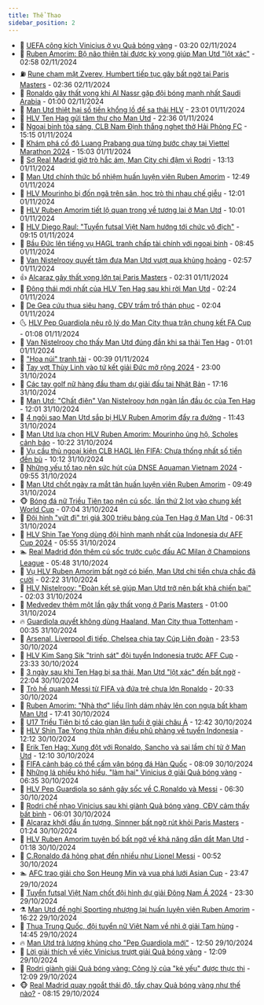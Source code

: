 ```yaml
---
title: Thể Thao
sidebar_position: 2
---
```


<!-- dantri-the-thao:START -->
- 🎡 [UEFA công kích Vinicius ở vụ Quả bóng vàng](https://dantri.com.vn/the-thao/uefa-cong-kich-vinicius-o-vu-qua-bong-vang-20241102102030754.htm) - 03:20 02/11/2024
- 💯 [Ruben Amorim: Bộ não thiên tài được kỳ vọng giúp Man Utd &quot;lột xác&quot;](https://dantri.com.vn/the-thao/ruben-amorim-bo-nao-thien-tai-duoc-ky-vong-giup-man-utd-lot-xac-20241101035422503.htm) - 02:58 02/11/2024
- ⛽️ [Rune chạm mặt Zverev, Humbert tiếp tục gây bất ngờ tại Paris Masters](https://dantri.com.vn/the-thao/rune-cham-mat-zverev-humbert-tiep-tuc-gay-bat-ngo-tai-paris-masters-20241102093555622.htm) - 02:36 02/11/2024
- 💃 [Ronaldo gây thất vọng khi Al Nassr gặp đội bóng mạnh nhất Saudi Arabia](https://dantri.com.vn/the-thao/ronaldo-gay-that-vong-khi-al-nassr-gap-doi-bong-manh-nhat-saudi-arabia-20241102083636926.htm) - 01:00 02/11/2024
- 🌈 [Man Utd thiệt hại số tiền khổng lồ để sa thải HLV](https://dantri.com.vn/the-thao/man-utd-thiet-hai-so-tien-khong-lo-de-sa-thai-hlv-20241101235230835.htm) - 23:01 01/11/2024
- 🦅 [HLV Ten Hag gửi tâm thư cho Man Utd](https://dantri.com.vn/the-thao/hlv-ten-hag-gui-tam-thu-cho-man-utd-20241102053451275.htm) - 22:36 01/11/2024
- 🌝 [Ngoại binh tỏa sáng, CLB Nam Định thắng nghẹt thở Hải Phòng FC](https://dantri.com.vn/the-thao/ngoai-binh-toa-sang-clb-nam-dinh-thang-nghet-tho-hai-phong-fc-20241101220434314.htm) - 15:15 01/11/2024
- 🚀 [Khám phá cố đô Luang Prabang qua từng bước chạy tại Viettel Marathon 2024](https://dantri.com.vn/the-thao/kham-pha-co-do-luang-prabang-qua-tung-buoc-chay-tai-viettel-marathon-2024-20241101215747247.htm) - 15:03 01/11/2024
- 🎉 [Sợ Real Madrid giở trò hắc ám, Man City chi đậm vì Rodri](https://dantri.com.vn/the-thao/so-real-madrid-gio-tro-hac-am-man-city-chi-dam-vi-rodri-20241101201339462.htm) - 13:13 01/11/2024
- 📝 [Man Utd chính thức bổ nhiệm huấn luyện viên Ruben Amorim](https://dantri.com.vn/the-thao/man-utd-chinh-thuc-bo-nhiem-huan-luyen-vien-ruben-amorim-20241101194936803.htm) - 12:49 01/11/2024
- 🦄 [HLV Mourinho bị đốn ngã trên sân, học trò thi nhau chế giễu](https://dantri.com.vn/the-thao/hlv-mourinho-bi-don-nga-tren-san-hoc-tro-thi-nhau-che-gieu-20241101174431420.htm) - 12:01 01/11/2024
- 🎉 [HLV Ruben Amorim tiết lộ quan trọng về tương lai ở Man Utd](https://dantri.com.vn/the-thao/hlv-ruben-amorim-tiet-lo-quan-trong-ve-tuong-lai-o-man-utd-20241101161717145.htm) - 10:01 01/11/2024
- 💼 [HLV Diego Raul: &quot;Tuyển futsal Việt Nam hướng tới chức vô địch&quot;](https://dantri.com.vn/the-thao/hlv-diego-raul-tuyen-futsal-viet-nam-huong-toi-chuc-vo-dich-20241101162814758.htm) - 09:15 01/11/2024
- 🤡 [Bầu Đức lên tiếng vụ HAGL tranh chấp tài chính với ngoại binh](https://dantri.com.vn/the-thao/bau-duc-len-tieng-vu-hagl-tranh-chap-tai-chinh-voi-ngoai-binh-20241101154522224.htm) - 08:45 01/11/2024
- 🦆 [Van Nistelrooy quyết tâm đưa Man Utd vượt qua khủng hoảng](https://dantri.com.vn/the-thao/van-nistelrooy-quyet-tam-dua-man-utd-vuot-qua-khung-hoang-20241101094835544.htm) - 02:57 01/11/2024
- 👍 [Alcaraz gây thất vọng lớn tại Paris Masters](https://dantri.com.vn/the-thao/alcaraz-gay-that-vong-lon-tai-paris-masters-20241101092642762.htm) - 02:31 01/11/2024
- 💼 [Động thái mới nhất của HLV Ten Hag sau khi rời Man Utd](https://dantri.com.vn/the-thao/dong-thai-moi-nhat-cua-hlv-ten-hag-sau-khi-roi-man-utd-20241101092500287.htm) - 02:24 01/11/2024
- 🦒 [De Gea cứu thua siêu hạng, CĐV trầm trồ thán phục](https://dantri.com.vn/the-thao/de-gea-cuu-thua-sieu-hang-cdv-tram-tro-than-phuc-20241101090436108.htm) - 02:04 01/11/2024
- 🌜 [HLV Pep Guardiola nêu rõ lý do Man City thua trận chung kết FA Cup](https://dantri.com.vn/the-thao/hlv-pep-guardiola-neu-ro-ly-do-man-city-thua-tran-chung-ket-fa-cup-20241101075648560.htm) - 01:08 01/11/2024
- 🦆 [Van Nistelrooy cho thấy Man Utd đúng đắn khi sa thải Ten Hag](https://dantri.com.vn/the-thao/van-nistelrooy-cho-thay-man-utd-dung-dan-khi-sa-thai-ten-hag-20241031093750326.htm) - 01:01 01/11/2024
- 💪 [&quot;Hoa núi&quot; tranh tài](https://dantri.com.vn/the-thao/hoa-nui-tranh-tai-20241101064758036.htm) - 00:39 01/11/2024
- 🧠 [Tay vợt Thùy Linh vào tứ kết giải Đức mở rộng 2024](https://dantri.com.vn/the-thao/tay-vot-thuy-linh-vao-tu-ket-giai-duc-mo-rong-2024-20241101062610877.htm) - 23:00 31/10/2024
- 🦄 [Các tay golf nữ hàng đầu tham dự giải đấu tại Nhật Bản](https://dantri.com.vn/the-thao/cac-tay-golf-nu-hang-dau-tham-du-giai-dau-tai-nhat-ban-20241031180855544.htm) - 17:16 31/10/2024
- 🥸 [Man Utd: &quot;Chất điên&quot; Van Nistelrooy hơn ngàn lần đầu óc của Ten Hag](https://dantri.com.vn/the-thao/man-utd-chat-dien-van-nistelrooy-hon-ngan-lan-dau-oc-cua-ten-hag-20241031172502206.htm) - 12:01 31/10/2024
- 🤠 [4 ngôi sao Man Utd sắp bị HLV Ruben Amorim đẩy ra đường](https://dantri.com.vn/the-thao/4-ngoi-sao-man-utd-sap-bi-hlv-ruben-amorim-day-ra-duong-20241031184344125.htm) - 11:43 31/10/2024
- 👺 [Man Utd lựa chọn HLV Ruben Amorim: Mourinho ủng hộ, Scholes cảnh báo](https://dantri.com.vn/the-thao/man-utd-lua-chon-hlv-ruben-amorim-mourinho-ung-ho-scholes-canh-bao-20241031145935030.htm) - 10:22 31/10/2024
- 📝 [Vụ cầu thủ ngoại kiện CLB HAGL lên FIFA: Chưa thống nhất số tiền đền bù](https://dantri.com.vn/the-thao/vu-cau-thu-ngoai-kien-clb-hagl-len-fifa-chua-thong-nhat-so-tien-den-bu-20241031165959687.htm) - 10:12 31/10/2024
- 🦆 [Những yếu tố tạo nên sức hút của DNSE Aquaman Vietnam 2024](https://dantri.com.vn/the-thao/nhung-yeu-to-tao-nen-suc-hut-cua-dnse-aquaman-vietnam-2024-20241031163845974.htm) - 09:55 31/10/2024
- 🥳 [Man Utd chốt ngày ra mắt tân huấn luyện viên Ruben Amorim](https://dantri.com.vn/the-thao/man-utd-chot-ngay-ra-mat-tan-huan-luyen-vien-ruben-amorim-20241031164821815.htm) - 09:49 31/10/2024
- 🐵 [Bóng đá nữ Triều Tiên tạo nên cú sốc, lần thứ 2 lọt vào chung kết World Cup](https://dantri.com.vn/the-thao/bong-da-nu-trieu-tien-tao-nen-cu-soc-lan-thu-2-lot-vao-chung-ket-world-cup-20241031140429275.htm) - 07:04 31/10/2024
- 🤩 [Đội hình &quot;vứt đi&quot; trị giá 300 triệu bảng của Ten Hag ở Man Utd](https://dantri.com.vn/the-thao/doi-hinh-vut-di-tri-gia-300-trieu-bang-cua-ten-hag-o-man-utd-20241031133141848.htm) - 06:31 31/10/2024
- 🤠 [HLV Shin Tae Yong dùng đội hình mạnh nhất của Indonesia dự AFF Cup 2024](https://dantri.com.vn/the-thao/hlv-shin-tae-yong-dung-doi-hinh-manh-nhat-cua-indonesia-du-aff-cup-2024-20241031120137060.htm) - 05:55 31/10/2024
- 🏊 [Real Madrid đón thêm cú sốc trước cuộc đấu AC Milan ở Champions League](https://dantri.com.vn/the-thao/real-madrid-don-them-cu-soc-truoc-cuoc-dau-ac-milan-o-champions-league-20241031122353382.htm) - 05:48 31/10/2024
- 🗽 [Vụ HLV Ruben Amorim bất ngờ có biến, Man Utd chi tiền chưa chắc đã cười](https://dantri.com.vn/the-thao/vu-hlv-ruben-amorim-bat-ngo-co-bien-man-utd-chi-tien-chua-chac-da-cuoi-20241031091347803.htm) - 02:22 31/10/2024
- 🚀 [HLV Nistelrooy: &quot;Đoàn kết sẽ giúp Man Utd trở nên bất khả chiến bại&quot;](https://dantri.com.vn/the-thao/hlv-nistelrooy-doan-ket-se-giup-man-utd-tro-nen-bat-kha-chien-bai-20241031084158518.htm) - 02:03 31/10/2024
- 🎉 [Medvedev thêm một lần gây thất vọng ở Paris Masters](https://dantri.com.vn/the-thao/medvedev-them-mot-lan-gay-that-vong-o-paris-masters-20241031080018111.htm) - 01:00 31/10/2024
- 🔥 [Guardiola quyết không dùng Haaland, Man City thua Tottenham](https://dantri.com.vn/the-thao/guardiola-quyet-khong-dung-haaland-man-city-thua-tottenham-20241031073316626.htm) - 00:35 31/10/2024
- 🎉 [Arsenal, Liverpool đi tiếp, Chelsea chia tay Cúp Liên đoàn](https://dantri.com.vn/the-thao/arsenal-liverpool-di-tiep-chelsea-chia-tay-cup-lien-doan-20241031065118057.htm) - 23:53 30/10/2024
- 🎡 [HLV Kim Sang Sik &quot;trinh sát&quot; đội tuyển Indonesia trước AFF Cup](https://dantri.com.vn/the-thao/hlv-kim-sang-sik-trinh-sat-doi-tuyen-indonesia-truoc-aff-cup-20241030231833561.htm) - 23:33 30/10/2024
- 🐻 [3 ngày sau khi Ten Hag bị sa thải, Man Utd &quot;lột xác&quot; đến bất ngờ](https://dantri.com.vn/the-thao/3-ngay-sau-khi-ten-hag-bi-sa-thai-man-utd-lot-xac-den-bat-ngo-20241031054415156.htm) - 22:04 30/10/2024
- 🌊 [Trò hề quanh Messi từ FIFA và đứa trẻ chưa lớn Ronaldo](https://dantri.com.vn/the-thao/tro-he-quanh-messi-tu-fifa-va-dua-tre-chua-lon-ronaldo-20241029175221162.htm) - 20:33 30/10/2024
- 💃 [Ruben Amorim: &quot;Nhà thơ&quot; liều lĩnh dám nhảy lên con ngựa bất kham Man Utd](https://dantri.com.vn/the-thao/ruben-amorim-nha-tho-lieu-linh-dam-nhay-len-con-ngua-bat-kham-man-utd-20241030185242040.htm) - 17:41 30/10/2024
- 🤔 [U17 Triều Tiên bị tố cáo gian lận tuổi ở giải châu Á](https://dantri.com.vn/the-thao/u17-trieu-tien-bi-to-cao-gian-lan-tuoi-o-giai-chau-a-20241030194033127.htm) - 12:42 30/10/2024
- 🤭 [HLV Shin Tae Yong thừa nhận điều phũ phàng về tuyển Indonesia](https://dantri.com.vn/the-thao/hlv-shin-tae-yong-thua-nhan-dieu-phu-phang-ve-tuyen-indonesia-20241030191234851.htm) - 12:12 30/10/2024
- 👹 [Erik Ten Hag: Xung đột với Ronaldo, Sancho và sai lầm chí tử ở Man Utd](https://dantri.com.vn/the-thao/erik-ten-hag-xung-dot-voi-ronaldo-sancho-va-sai-lam-chi-tu-o-man-utd-20241030131326238.htm) - 12:10 30/10/2024
- 🗽 [FIFA cảnh báo có thể cấm vận bóng đá Hàn Quốc](https://dantri.com.vn/the-thao/fifa-canh-bao-co-the-cam-van-bong-da-han-quoc-20241030130324630.htm) - 08:09 30/10/2024
- 🥳 [Những lá phiếu khó hiểu, &quot;làm hại&quot; Vinicius ở giải Quả bóng vàng](https://dantri.com.vn/the-thao/nhung-la-phieu-kho-hieu-lam-hai-vinicius-o-giai-qua-bong-vang-20241030100538069.htm) - 06:35 30/10/2024
- 💃 [HLV Pep Guardiola so sánh gây sốc về C.Ronaldo và Messi](https://dantri.com.vn/the-thao/hlv-pep-guardiola-so-sanh-gay-soc-ve-cronaldo-va-messi-20241030133121818.htm) - 06:30 30/10/2024
- 🧰 [Rodri chế nhạo Vinicius sau khi giành Quả bóng vàng, CĐV cảm thấy bất bình](https://dantri.com.vn/the-thao/rodri-che-nhao-vinicius-sau-khi-gianh-qua-bong-vang-cdv-cam-thay-bat-binh-20241030123607324.htm) - 06:01 30/10/2024
- 💪 [Alcaraz khởi đầu ấn tượng, Sinnner bất ngờ rút khỏi Paris Masters](https://dantri.com.vn/the-thao/alcaraz-khoi-dau-an-tuong-sinnner-bat-ngo-rut-khoi-paris-masters-20241030082434751.htm) - 01:24 30/10/2024
- 🚀 [HLV Ruben Amorim tuyên bố bất ngờ về khả năng dẫn dắt Man Utd](https://dantri.com.vn/the-thao/hlv-ruben-amorim-tuyen-bo-bat-ngo-ve-kha-nang-dan-dat-man-utd-20241030081851966.htm) - 01:18 30/10/2024
- 🤠 [C.Ronaldo đá hỏng phạt đền nhiều như Lionel Messi](https://dantri.com.vn/the-thao/cronaldo-da-hong-phat-den-nhieu-nhu-lionel-messi-20241030075226798.htm) - 00:52 30/10/2024
- 🏊 [AFC trao giải cho Son Heung Min và vua phá lưới Asian Cup](https://dantri.com.vn/the-thao/afc-trao-giai-cho-son-heung-min-va-vua-pha-luoi-asian-cup-20241029232041534.htm) - 23:47 29/10/2024
- 🦄 [Tuyển futsal Việt Nam chốt đội hình dự giải Đông Nam Á 2024](https://dantri.com.vn/the-thao/tuyen-futsal-viet-nam-chot-doi-hinh-du-giai-dong-nam-a-2024-20241030111313759.htm) - 23:30 29/10/2024
- ⚗️ [Man Utd đề nghị Sporting nhượng lại huấn luyện viên Ruben Amorim](https://dantri.com.vn/the-thao/man-utd-de-nghi-sporting-nhuong-lai-huan-luyen-vien-ruben-amorim-20241029232025099.htm) - 16:22 29/10/2024
- 🥷 [Thua Trung Quốc, đội tuyển nữ Việt Nam về nhì ở giải Tam hùng](https://dantri.com.vn/the-thao/thua-trung-quoc-doi-tuyen-nu-viet-nam-ve-nhi-o-giai-tam-hung-20241029221546164.htm) - 14:45 29/10/2024
- 🔥 [Man Utd trả lương khủng cho &quot;Pep Guardiola mới&quot;](https://dantri.com.vn/the-thao/man-utd-tra-luong-khung-cho-pep-guardiola-moi-20241029193057123.htm) - 12:50 29/10/2024
- 🦅 [Lời giải thích về việc Vinicius trượt giải Quả bóng vàng](https://dantri.com.vn/the-thao/loi-giai-thich-ve-viec-vinicius-truot-giai-qua-bong-vang-20241029190918755.htm) - 12:09 29/10/2024
- 🌝 [Rodri giành giải Quả bóng vàng: Công lý của &quot;kẻ yếu&quot; được thực thi](https://dantri.com.vn/the-thao/rodri-gianh-giai-qua-bong-vang-cong-ly-cua-ke-yeu-duoc-thuc-thi-20241029130333492.htm) - 12:09 29/10/2024
- 🐵 [Real Madrid quay ngoắt thái độ, tẩy chay Quả bóng vàng như thế nào?](https://dantri.com.vn/the-thao/real-madrid-quay-ngoat-thai-do-tay-chay-qua-bong-vang-nhu-the-nao-20241029144623807.htm) - 08:15 29/10/2024<!-- dantri-the-thao:END -->
